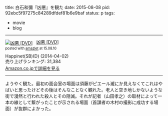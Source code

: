 title: 白石和彌『凶悪』を観た
date: 2015-08-08
pid: 92ebc5f97275c84289dfdef81b6e9baf
status: p
tags:
- movie
- blog
---

<div class="amazlet-box" style="margin-bottom:0px;"><div class="amazlet-image" style="float:left;margin:0px 12px 1px 0px;"><a href="http://www.amazon.co.jp/exec/obidos/ASIN/B00HD5T0E2/dotimpact-22/ref=nosim/" name="amazletlink" target="_blank"><img src="http://ecx.images-amazon.com/images/I/51kPgKuNp5L._SL160_.jpg" alt="凶悪 [DVD]" style="border: none;" /></a></div><div class="amazlet-info" style="line-height:120%; margin-bottom: 10px"><div class="amazlet-name" style="margin-bottom:10px;line-height:120%"><a href="http://www.amazon.co.jp/exec/obidos/ASIN/B00HD5T0E2/dotimpact-22/ref=nosim/" name="amazletlink" target="_blank">凶悪 [DVD]</a><div class="amazlet-powered-date" style="font-size:80%;margin-top:5px;line-height:120%">posted with <a href="http://www.amazlet.com/" title="amazlet" target="_blank">amazlet</a> at 15.08.10</div></div><div class="amazlet-detail">Happinet(SB)(D) (2014-04-02)<br />売り上げランキング: 31,384<br /></div><div class="amazlet-sub-info" style="float: left;"><div class="amazlet-link" style="margin-top: 5px"><a href="http://www.amazon.co.jp/exec/obidos/ASIN/B00HD5T0E2/dotimpact-22/ref=nosim/" name="amazletlink" target="_blank">Amazon.co.jpで詳細を見る</a></div></div></div><div class="amazlet-footer" style="clear: left"></div></div>

----

ようやく観た。最初の面会室の場面は須藤がピエール瀧にか見えなくてこれはやばいと思ったけどその後はそんなことなく観れた。老人と空き地しかないような街で漫然と行われた殺人とその隠滅。それが記者（山田孝之）の取材によって一本の線として繋がったことが示される場面（首謀者の木村の撮影に成功する場面）が抜群によかった。
